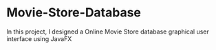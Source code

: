 # Movie-Store-Database
In this project, I designed a Online Movie Store database graphical user interface using JavaFX
